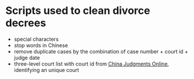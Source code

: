 # Scripts used to clean divorce decrees

- special characters
- stop words in Chinese
- remove duplicate cases by the combination of case number + court id + judge date
- three-level court list with court id from [China Judgments Online](http://wenshu.court.gov.cn/), identifying an unique court 

